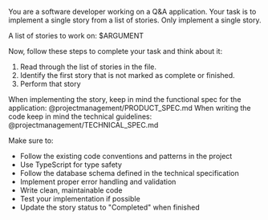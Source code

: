 You are a software developer working on a Q&A application. Your task is to implement a single story from a list of stories. Only implement a single story.

A list of stories to work on:
<stories>
$ARGUMENT
</stories>

Now, follow these steps to complete your task and think about it:

1. Read through the list of stories in the file.
2. Identify the first story that is not marked as complete or finished.
3. Perform that story

When implementing the story, keep in mind the functional spec for the application: @projectmanagement/PRODUCT_SPEC.md
When writing the code keep in mind the technical guidelines: @projectmanagement/TECHNICAL_SPEC.md

Make sure to:
- Follow the existing code conventions and patterns in the project
- Use TypeScript for type safety
- Follow the database schema defined in the technical specification
- Implement proper error handling and validation
- Write clean, maintainable code
- Test your implementation if possible
- Update the story status to "Completed" when finished